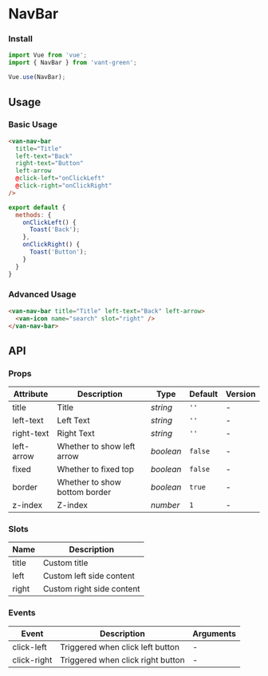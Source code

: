 # NavBar

### Install

``` javascript
import Vue from 'vue';
import { NavBar } from 'vant-green';

Vue.use(NavBar);
```

## Usage

### Basic Usage

```html
<van-nav-bar
  title="Title"
  left-text="Back"
  right-text="Button"
  left-arrow
  @click-left="onClickLeft"
  @click-right="onClickRight"
/>
```

```js
export default {
  methods: {
    onClickLeft() {
      Toast('Back');
    },
    onClickRight() {
      Toast('Button');
    }
  }
}
```

### Advanced Usage

```html
<van-nav-bar title="Title" left-text="Back" left-arrow>
  <van-icon name="search" slot="right" />
</van-nav-bar>
```

## API

### Props

| Attribute | Description | Type | Default | Version |
|------|------|------|------|------|
| title | Title | *string* | `''` | - |
| left-text | Left Text | *string* | `''` | - |
| right-text | Right Text | *string* | `''` | - |
| left-arrow | Whether to show left arrow | *boolean* | `false` | - |
| fixed | Whether to fixed top | *boolean* | `false` | - |
| border | Whether to show bottom border | *boolean* | `true` | - |
| z-index | Z-index | *number* | `1` | - |

### Slots

| Name | Description |
|------|------|
| title | Custom title |
| left | Custom left side content |
| right | Custom right side content |

### Events

| Event | Description | Arguments |
|------|------|------|
| click-left | Triggered when click left button | - |
| click-right | Triggered when click right button | - |